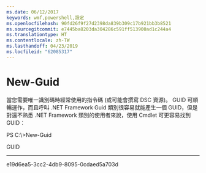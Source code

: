 ```yaml
---
ms.date: 06/12/2017
keywords: wmf,powershell,設定
ms.openlocfilehash: 90fd26f9f27d2398da839b309c17b921bb3b8521
ms.sourcegitcommit: e7445ba8203da304286c591ff513900ad1c244a4
ms.translationtype: HT
ms.contentlocale: zh-TW
ms.lasthandoff: 04/23/2019
ms.locfileid: "62085317"
---
```

# <a name="new-guid"></a>New-Guid
當您需要唯一識別碼時經常使用的指令碼 (或可能會撰寫 DSC 資源)。 GUID 可順暢運作，而且呼叫 .NET Framework Guid 類別很容易就能產生一個 GUID，但是對還不熟悉 .NET Framework 類別的使用者來說，使用 Cmdlet 可更容易找到 GUID︰

PS C:\\&gt;New-Guid

GUID

----

e19d6ea5-3cc2-4db9-8095-0cdaed5a703d
